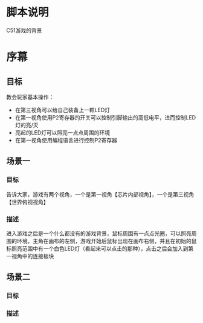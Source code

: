 # 脚本说明
C51游戏的背景

# 序幕
## 目标
教会玩家基本操作：
- 在第三视角可以给自己装备上一颗LED灯
- 在第一视角使用P2寄存器的开关可以控制引脚输出的高低电平，进而控制LED灯的亮/灭
- 亮起的LED灯可以照亮一点点周围的环境
- 在第一视角使用编程语言进行控制P2寄存器

## 场景一
### 目标
告诉大家，游戏有两个视角，一个是第一视角【芯片内部视角】，一个是第三视角【世界俯视视角】
### 描述
进入游戏之后是一个什么都没有的游戏背景，鼠标周围有一点点光圈，可以照亮周围的环境，主角在画布的左侧，游戏开始后鼠标出现在画布右侧，并且在初始的鼠标照亮范围中有一个白色LED灯（看起来可以点击的那种），点击之后会加入到第一视角中的连接板块

## 场景二
### 目标



### 描述
